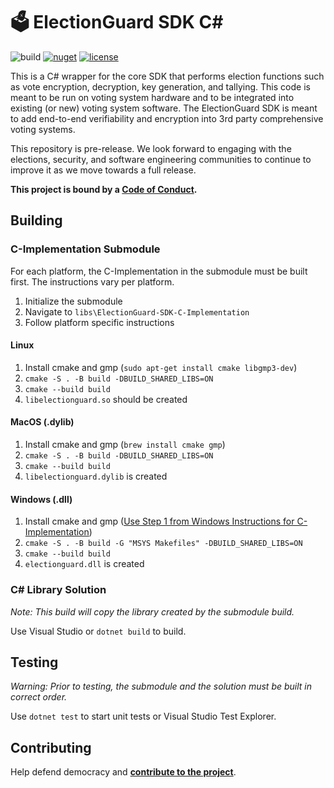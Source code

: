 
# 🗳️ ElectionGuard SDK C#

![build](https://github.com/microsoft/ElectionGuard-SDK-CSharp/workflows/Package/badge.svg)
[![nuget](https://img.shields.io/nuget/dt/ElectionGuard-SDK-CSharp)]()
[![license](https://img.shields.io/github/license/microsoft/ElectionGuard-SDK-CSharp)](.License)

This is a C# wrapper for the core SDK that performs election functions such as vote encryption, decryption, key generation, and tallying. This code is meant to be run on voting system hardware and to be integrated into existing (or new) voting system software. The ElectionGuard SDK is meant to add end-to-end verifiability and encryption into 3rd party comprehensive voting systems. 

This repository is pre-release. We look forward to engaging with the elections, security, and software engineering communities to continue to improve it as we move towards a full release.

**This project is bound by a [Code of Conduct][].**

## Building

### C-Implementation Submodule
For each platform, the C-Implementation in the submodule must be built first.
The instructions vary per platform.

1. Initialize the submodule
2. Navigate to `libs\ElectionGuard-SDK-C-Implementation`
3. Follow platform specific instructions

#### Linux

1. Install cmake and gmp (`sudo apt-get install cmake libgmp3-dev`)
2. `cmake -S . -B build -DBUILD_SHARED_LIBS=ON`
3. `cmake --build build`
4. `libelectionguard.so` should be created

#### MacOS (.dylib)

1. Install cmake and gmp (`brew install cmake gmp`)
2. `cmake -S . -B build -DBUILD_SHARED_LIBS=ON`
3. `cmake --build build`
4. `libelectionguard.dylib` is created

#### Windows (.dll)

1. Install cmake and gmp ([Use Step 1 from Windows Instructions for C-Implementation](https://github.com/microsoft/ElectionGuard-SDK-C-Implementation/blob/master/README-windows.md))
2. `cmake -S . -B build -G "MSYS Makefiles" -DBUILD_SHARED_LIBS=ON`
3. `cmake --build build`
4. `electionguard.dll` is created

### C# Library Solution
_Note: This build will copy the library created by the submodule build._

Use Visual Studio or `dotnet build` to build.


## Testing

_Warning: Prior to testing, the submodule and the solution must be built in correct order._

Use `dotnet test` to start unit tests or Visual Studio Test Explorer.


## Contributing
Help defend democracy and **[contribute to the project][]**.

[Code of Conduct]: CODE_OF_CONDUCT.md
[Contribute to the project]: CONTRIBUTING.md
